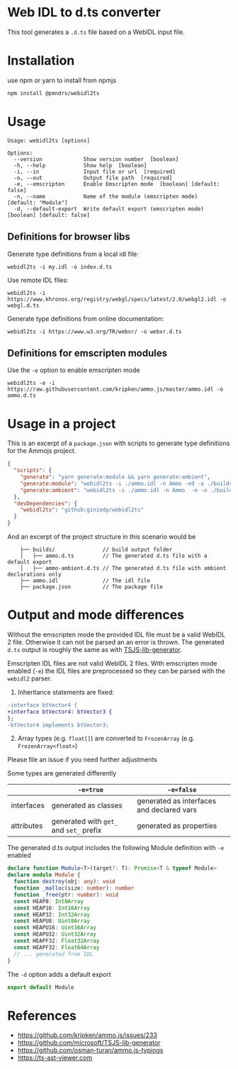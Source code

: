 # Web IDL to d.ts converter

This tool generates a `.d.ts` file based on a WebIDL input file.

# Installation

use npm or yarn to install from npmjs

```sh
npm install @pmndrs/webidl2ts
```

# Usage

```
Usage: webidl2ts [options]

Options:
  --version             Show version number  [boolean]
  -h, --help            Show help  [boolean]
  -i, --in              Input file or url  [required]
  -o, --out             Output file path  [required]
  -e, --emscripten      Enable Emscripten mode  [boolean] [default: false]
  -n, --name            Name of the module (emscripten mode)  [default: "Module"]
  -d, --default-export  Write default export (emscripten mode)  [boolean] [default: false]
```

## Definitions for browser libs

Generate type definitions from a local idl file:

```
webidl2ts -i my.idl -o index.d.ts
```

Use remote IDL files:

```
webidl2ts -i https://www.khronos.org/registry/webgl/specs/latest/2.0/webgl2.idl -o webgl.d.ts
```

Generate type definitions from online documentation:

```
webidl2ts -i https://www.w3.org/TR/webxr/ -o webxr.d.ts
```

## Definitions for emscripten modules

Use the `-e` option to enable emscripten mode

```
webidl2ts -e -i https://raw.githubusercontent.com/kripken/ammo.js/master/ammo.idl -o ammo.d.ts
```

# Usage in a project

This is an excerpt of a `package.json` with scripts to generate type definitions for the Ammojs project.

```json
{
  "scripts": {
    "generate": "yarn generate:module && yarn generate:ambient",
    "generate:module": "webidl2ts -i ./ammo.idl -n Ammo -ed -o ./builds/ammo.d.ts",
    "generate:ambient": "webidl2ts -i ./ammo.idl -n Ammo  -e -o ./builds/ammo-ambient.d.ts"
  },
  "devDependencies": {
    "webidl2ts": "github:giniedp/webidl2ts"
  }
}
```

And an excerpt of the project structure in this scenario would be

```
    ├── builds/               // build output folder
    │   ├── ammo.d.ts         // The generated d.ts file with a default export
    │   ├── ammo-ambient.d.ts // The generated d.ts file with ambient declarations only
    ├── ammo.idl              // The idl file
    ├── package.json          // The package file
```

# Output and mode differences

Without the emscripten mode the provided IDL file must be a valid WebIDL 2 file. Otherwise it can not be parsed an an error is thrown. The generated `d.ts` output is roughly the same as with [TSJS-lib-generator](https://github.com/microsoft/TSJS-lib-generator).

Emscripten IDL files are not valid WebIDL 2 files. With emscripten mode enabled (`-e`) the IDL files are preprocessed so they can be parsed with the `webidl2` parser.

1. Inheritance statements are fixed:

```diff
-interface btVector4 {
+interface btVector4: btVector3 {
};
-btVector4 implements btVector3;
```

2. Array types (e.g. `float[]`) are converted to `FrozenArray` (e.g. `FrozenArray<float>`)

Please file an issue if you need further adjustments

Some types are generated differently

|            | `-e=true`                               | `-e=false`                                |
| ---------- | --------------------------------------- | ----------------------------------------- |
| interfaces | generated as classes                    | generated as interfaces and declared vars |
| attributes | generated with `get_` and `set_` prefix | generated as properties                   |

The generated d.ts output includes the following Module definition with `-e` enabled

```ts
declare function Module<T>(target?: T): Promise<T & typeof Module>
declare module Module {
  function destroy(obj: any): void
  function _malloc(size: number): number
  function _free(ptr: number): void
  const HEAP8: Int8Array
  const HEAP16: Int16Array
  const HEAP32: Int32Array
  const HEAPU8: Uint8Array
  const HEAPU16: Uint16Array
  const HEAPU32: Uint32Array
  const HEAPF32: Float32Array
  const HEAPF32: Float64Array
  // ... generated from IDL
}
```

The `-d` option adds a default export

```ts
export default Module
```

# References

- https://github.com/kripken/ammo.js/issues/233
- https://github.com/microsoft/TSJS-lib-generator
- https://github.com/osman-turan/ammo.js-typings
- https://ts-ast-viewer.com
